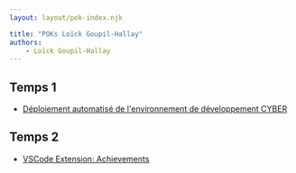 ```yaml
---
layout: layout/pok-index.njk

title: "POKs Loïck Goupil-Hallay"
authors:
    - Loïck Goupil-Hallay
---
```


<head>
  <link rel="icon" href="https://github.com/BoxBoxJason/resume/blob/d07f37a66e2a583832533a10a9a4bf73b020be6f/src/assets/avatar.png?raw=true" type="image/x-icon">
</head>

## Temps 1
- [Déploiement automatisé de l'environnement de développement CYBER](./temps-1)

## Temps 2
- [VSCode Extension: Achievements](./temps-2)
